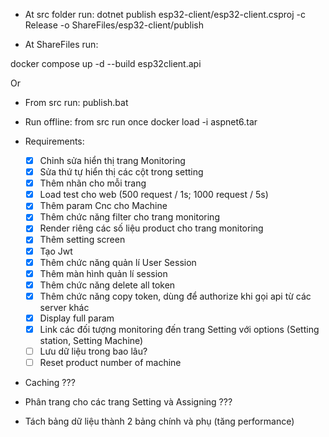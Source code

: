- At src folder run:
  dotnet publish esp32-client/esp32-client.csproj -c Release -o ShareFiles/esp32-client/publish

- At ShareFiles run:

docker compose up -d --build esp32client.api

Or

- From src run:
  publish.bat

- Run offline: from src run once
  docker load -i aspnet6.tar

- Requirements:
  - [x] Chỉnh sửa hiển thị trang Monitoring
  - [x] Sửa thứ tự hiển thị các cột trong setting
  - [x] Thêm nhãn cho mỗi trang
  - [x] Load test cho web (500 request / 1s; 1000 request / 5s)
  - [x] Thêm param Cnc cho Machine
  - [x] Thêm chức năng filter cho trang monitoring
  - [x] Render riêng các số liệu product cho trang monitoring
  - [x] Thêm setting screen
  - [x] Tạo Jwt
  - [x] Thêm chức năng quản lí User Session
  - [x] Thêm màn hình quản lí session
  - [x] Thêm chức năng delete all token
  - [x] Thêm chức năng copy token, dùng để authorize khi gọi api từ các server khác
  - [x] Display full param
  - [x] Link các đối tượng monitoring đến trang Setting với options (Setting station, Setting Machine)
  - [ ] Lưu dữ liệu trong bao lâu?
  - [ ] Reset product number of machine
- Caching ???
- Phân trang cho các trang Setting và Assigning ???
- Tách bảng dữ liệu thành 2 bảng chính và phụ (tăng performance)
